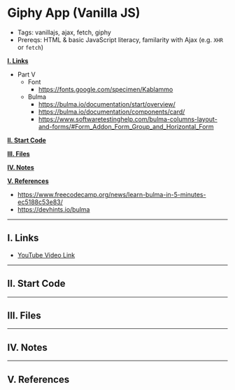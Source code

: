 # Giphy App (Vanilla JS)

- Tags: vanillajs, ajax, fetch, giphy
- Prereqs: HTML & basic JavaScript literacy, familarity with Ajax (e.g. `XHR` or `fetch`)

[**I. Links**](#i-links)

- Part V
  - Font
    - https://fonts.google.com/specimen/Kablammo
  - Bulma
    - https://bulma.io/documentation/start/overview/
    - https://bulma.io/documentation/components/card/
    - https://www.softwaretestinghelp.com/bulma-columns-layout-and-forms/#Form_Addon_Form_Group_and_Horizontal_Form

[**II. Start Code**](#ii-start-code)

[**III. Files**](#iii-files)

[**IV. Notes**](#iv-notes)

[**V. References**](#v-references)
- https://www.freecodecamp.org/news/learn-bulma-in-5-minutes-ec5188c53e83/
- https://devhints.io/bulma

---

## I. Links
- [YouTube Video Link](#)

---

## II. Start Code



---

## III. Files


---

## IV. Notes



---

## V. References


